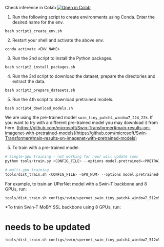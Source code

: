 Check inference in Colab [![Open in Colab](https://colab.research.google.com/assets/colab-badge.svg)](https://githubtocolab.com/kavin-du/e16-4yp-Using-Computer-Vision-and-Agent-Based-Modelling-to-Explore-the-Human-Elephant-Conflict/blob/swin_loveda/code/Swin-v2/demo/inference_demo.ipynb)

1. Run the following script to create environments using Conda. Enter the desired name for the env. 
```console
bash script1_create_env.sh
```

2. Restart your shell and activate the above env. 
```console
conda activate <ENV_NAME>
```

3. Run the 2nd script to install the Python packages. 
```console
bash script2_install_packages.sh
```

4. Run the 3rd script to download the dataset, prepare the directories and extract the data. 
```console
bash script3_prepare_datasets.sh
```

5. Run the 4th script to download pretrained models. 
```console
bash script4_download_models.sh
```

We are using the pre-trained model `swin_tiny_patch4_window7_224_22k`.
If you want to try with a different pre-trained model you may download it from here. 
[https://github.com/microsoft/Swin-Transformer#main-results-on-imagenet-with-pretrained-models](https://github.com/microsoft/Swin-Transformer#main-results-on-imagenet-with-pretrained-models)


5. To train with a pre-trained model: 
```python
# single-gpu training - not working for now/ will update soon
python tools/train.py <CONFIG_FILE> --options model.pretrained=<PRETRAIN_MODEL> [model.backbone.use_checkpoint=True] [other optional arguments]

# multi-gpu training
tools/dist_train.sh <CONFIG_FILE> <GPU_NUM> --options model.pretrained=<PRETRAIN_MODEL> [model.backbone.use_checkpoint=True] [other optional arguments] 
```
For example, to train an UPerNet model with a Swin-T backbone and 8 GPUs, run:

```python
tools/dist_train.sh configs/swin/upernet_swin_tiny_patch4_window7_512x512_160k_loveda.py 8 --cfg-options model.pretrained=swin_tiny_patch4_window7_224_22k_converted.pth

```

*To train Swin-T MoBY SSL backbone using 8 GPUs, run:
# needs to be updated

```python
tools/dist_train.sh configs/swin/upernet_swin_tiny_patch4_window7_512x512_160k_loveda.py 8 --options model.pretrained=moby_swin_t_300ep_pretrained.pth

```